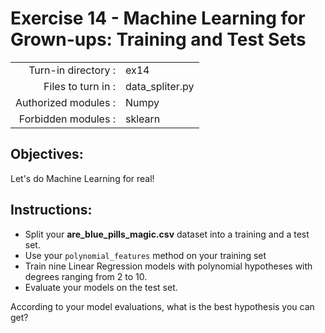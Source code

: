 # Exercise 14 - Machine Learning for Grown-ups: Training and Test Sets

|                         |                     |
| -----------------------:| ------------------  |
|   Turn-in directory :   |  ex14               |
|   Files to turn in :    |  data_spliter.py    |
|   Authorized modules :  |  Numpy              |
|   Forbidden modules :   |  sklearn            |

## Objectives:
Let's do Machine Learning for real!

## Instructions:
*  Split your __are_blue_pills_magic.csv__ dataset into a training and a test set.  
*  Use your `polynomial_features` method on your training set
*  Train nine Linear Regression models with polynomial hypotheses with degrees ranging from 2 to 10.
* Evaluate your models on the test set. 

According to your model evaluations, what is the best hypothesis you can get?